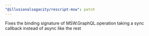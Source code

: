 ```yaml
---
"@illusionalsagacity/rescript-msw": patch
---
```


Fixes the binding signature of MSW.GraphQL.operation taking a sync callback instead of async like the rest

